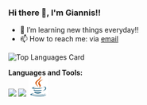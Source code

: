### Hi there 👋, I'm Giannis!!

<!--
**ioantsep/ioantsep** is a ✨ _special_ ✨ repository because its `README.md` (this file) appears on your GitHub profile.

Here are some ideas to get you started:

- 🔭 I’m currently working on ...
- 🌱 I’m currently learning ...
- 👯 I’m looking to collaborate on ...
- 🤔 I’m looking for help with ...
- 💬 Ask me about ...
- 📫 How to reach me: ...
- 😄 Pronouns: ...
- ⚡ Fun fact: ...
-->

- 🌱 I’m learning new things everyday!!
- 📫 How to reach me: via [email](mailto:ioantsep@gmail.com)



![Top Languages Card](https://github-readme-stats.vercel.app/api/top-langs/?username=ioantsep&layout=compact)


**Languages and Tools:**  
<code><img height="40" src="https://raw.githubusercontent.com/shinokada/shinokada/master/assets/jupyter-notebook.png"></code>
<code><img height="40" src="https://raw.githubusercontent.com/shinokada/shinokada/master/assets/python.png"></code>
<code><img height="40" src="https://github.com/github/explore/blob/master/topics/java/java.png"></code>
